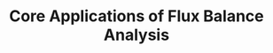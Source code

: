 ---
title: 'Core Applications of Flux Balance Analysis'
sidebar_label: 'Applications'
sidebar_position: 6
---